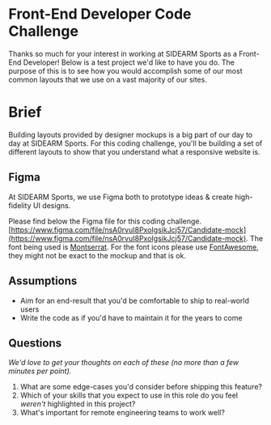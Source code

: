 # Front-End Developer Code Challenge

Thanks so much for your interest in working at SIDEARM Sports as a Front-End Developer! Below is a test project we'd like to have you do. The purpose of this is to see how you would accomplish some of our most common layouts that we use on a vast majority of our sites.

# Brief

Building layouts provided by designer mockups is a big part of our day to day at SIDEARM Sports. For this coding challenge, you'll be building a set of different layouts to show that you understand what a responsive website is.

## Figma

At SIDEARM Sports, we use Figma both to prototype ideas & create high-fidelity UI designs.

Please find below the Figma file for this coding challenge. [https://www.figma.com/file/nsA0rvuI8PxoIgsikJcj57/Candidate-mock](https://www.figma.com/file/nsA0rvuI8PxoIgsikJcj57/Candidate-mock). The font being used is [Montserrat](https://fonts.google.com/specimen/Montserrat). For the font icons please use [FontAwesome](https://fontawesome.com/), they might not be exact to the mockup and that is ok. 

## Assumptions

- Aim for an end-result that you'd be comfortable to ship to real-world users
- Write the code as if you'd have to maintain it for the years to come

## Questions

*We'd love to get your thoughts on each of these (no more than a few minutes per point).*

1. What are some edge-cases you'd consider before shipping this feature?
2. Which of your skills that you expect to use in this role do you feel *weren't* highlighted in this project?
3. What's important for remote engineering teams to work well?
